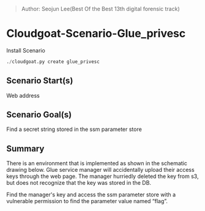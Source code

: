 > Author: Seojun Lee(Best Of the Best 13th digital forensic track)
# Cloudgoat-Scenario-Glue_privesc

Install Scenario
```python
./cloudgoat.py create glue_privesc
```

## Scenario Start(s)

Web address

## Scenario Goal(s)

Find a secret string stored in the ssm parameter store

## Summary

There is an environment that is implemented as shown in the schematic drawing below. Glue service manager will accidentally upload their access keys through the web page. The manager hurriedly deleted the key from s3, but does not recognize that the key was stored in the DB.

Find the manager's key and access the ssm parameter store with a vulnerable permission to find the parameter value named “flag”.